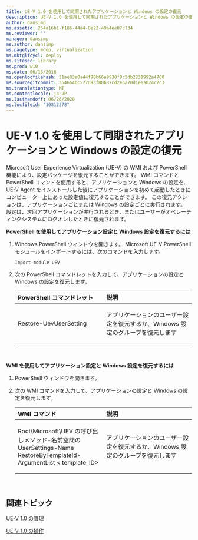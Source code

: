 ```yaml
---
title: UE-V 1.0 を使用して同期されたアプリケーションと Windows の設定の復元
description: UE-V 1.0 を使用して同期されたアプリケーションと Windows の設定の復元
author: dansimp
ms.assetid: 254a16b1-f186-44a4-8e22-49a4ee87c734
ms.reviewer: ''
manager: dansimp
ms.author: dansimp
ms.pagetype: mdop, virtualization
ms.mktglfcycl: deploy
ms.sitesec: library
ms.prod: w10
ms.date: 06/16/2016
ms.openlocfilehash: 31ae83e0a44f98b66a9930f8c5db2231992a4700
ms.sourcegitcommit: 354664bc527d93f80687cd2eba70d1eea024c7c3
ms.translationtype: MT
ms.contentlocale: ja-JP
ms.lasthandoff: 06/26/2020
ms.locfileid: "10812378"
---
```

# UE-V 1.0 を使用して同期されたアプリケーションと Windows の設定の復元


Microsoft User Experience Virtualization (UE-V) の WMI および PowerShell 機能により、設定パッケージを復元することができます。 WMI コマンドと PowerShell コマンドを使用すると、アプリケーションと Windows の設定を、UE-V Agent をインストールした後にアプリケーションを初めて起動したときにコンピューター上にあった設定値に復元することができます。 この復元アクションは、アプリケーションごとまたは Windows の設定ごとに実行されます。 設定は、次回アプリケーションが実行されるとき、またはユーザーがオペレーティングシステムにログオンしたときに復元されます。

**PowerShell を使用してアプリケーション設定と Windows 設定を復元するには**

1.  Windows PowerShell ウィンドウを開きます。 Microsoft UE-V PowerShell モジュールをインポートするには、次のコマンドを入力します。

    ``` syntax
    Import-module UEV
    ```

2.  次の PowerShell コマンドレットを入力して、アプリケーションの設定と Windows の設定を復元します。

    <table>
    <colgroup>
    <col width="50%" />
    <col width="50%" />
    </colgroup>
    <thead>
    <tr class="header">
    <th align="left"><strong>PowerShell コマンドレット</strong></th>
    <th align="left"><strong>説明</strong></th>
    </tr>
    </thead>
    <tbody>
    <tr class="odd">
    <td align="left"><p>Restore-UevUserSetting</p></td>
    <td align="left"><p>アプリケーションのユーザー設定を復元するか、Windows 設定のグループを復元します</p></td>
    </tr>
    </tbody>
    </table>

     

**WMI を使用してアプリケーション設定と Windows 設定を復元するには**

1.  PowerShell ウィンドウを開きます。

2.  次の WMI コマンドを入力して、アプリケーションの設定と Windows の設定を復元します。

    <table>
    <colgroup>
    <col width="50%" />
    <col width="50%" />
    </colgroup>
    <thead>
    <tr class="header">
    <th align="left"><strong>WMI コマンド</strong></th>
    <th align="left"><strong>説明</strong></th>
    </tr>
    </thead>
    <tbody>
    <tr class="odd">
    <td align="left"><p>Root\Microsoft\UEV の呼び出しメソッド-名前空間の UserSettings-Name RestoreByTemplateId-ArgumentList &lt; template_ID&gt;</p></td>
    <td align="left"><p>アプリケーションのユーザー設定を復元するか、Windows 設定のグループを復元します</p></td>
    </tr>
    </tbody>
    </table>

     

## 関連トピック


[UE-V 1.0 の管理](administering-ue-v-10.md)

[UE-V 1.0 の操作](operations-for-ue-v-10.md)

 

 





